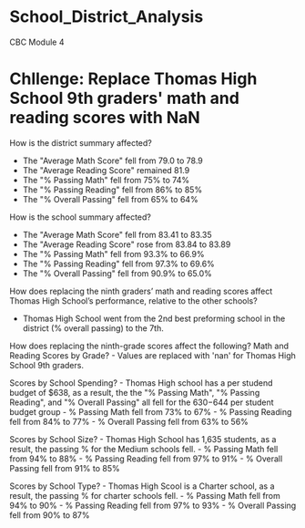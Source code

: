 # School_District_Analysis
CBC Module 4


# Chllenge: Replace Thomas High School 9th graders' math and reading scores with NaN
How is the district summary affected?
  - The "Average Math Score" fell from 79.0 to 78.9
  - The "Average Reading Score" remained 81.9
  - The "% Passing Math" fell from 75% to 74%
  - The "% Passing Reading" fell from 86% to 85%
  - The "% Overall Passing" fell from 65% to 64%

How is the school summary affected?
  - The "Average Math Score" fell from 83.41 to 83.35
  - The "Average Reading Score" rose from 83.84 to 83.89
  - The "% Passing Math" fell from 93.3% to 66.9%
  - The "% Passing Reading" fell from 97.3% to 69.6%
  - The "% Overall Passing" fell from 90.9% to 65.0%
  
How does replacing the ninth graders’ math and reading scores affect Thomas High School’s performance, relative to the other schools?
  - Thomas High School went from the 2nd best preforming school in the district (% overall passing) to the 7th.
  
How does replacing the ninth-grade scores affect the following?
  Math and Reading Scores by Grade?
    - Values are replaced with 'nan' for Thomas High School 9th graders.
  
  Scores by School Spending?
    - Thomas High school has a per studend budget of $638, as a result, the the "% Passing Math", "% Passing Reading", and "% Overall Passing" all fell for         the $630-$644 per student budget group
        - % Passing Math fell from 73% to 67%
        - % Passing Reading fell from 84% to 77%
        - % Overall Passing fell from 63% to 56%
      
  Scores by School Size?
    - Thomas High School has 1,635 students, as a result, the passing % for the Medium schools fell.
        - % Passing Math fell from 94% to 88%
        - % Passing Reading fell from 97% to 91%
        - % Overall Passing fell from 91% to 85%
  
  Scores by School Type?
    - Thomas High Scool is a Charter school, as a result, the passing % for charter schools fell.
        - % Passing Math fell from 94% to 90%
        - % Passing Reading fell from 97% to 93%
        - % Overall Passing fell from 90% to 87%
